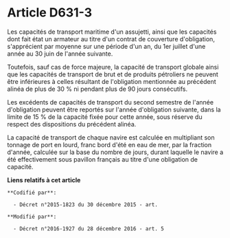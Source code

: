 # Article D631-3

Les  capacités de transport maritime d'un assujetti, ainsi que les capacités  dont fait état un armateur au titre d'un
contrat de couverture  d'obligation, s'apprécient par moyenne sur une période d'un an, du 1er  juillet d'une année au 30 juin
de l'année suivante. 

Toutefois, sauf cas de force majeure, la capacité de transport globale  ainsi que les capacités de transport de brut et de
produits pétroliers  ne peuvent être inférieures à celles résultant de l'obligation  mentionnée au précédent alinéa de plus
de 30 % ni pendant plus de 90  jours consécutifs.

Les excédents de capacités de transport du second semestre de l'année d'obligation peuvent être reportés sur l'année
d'obligation suivante, dans la limite de 15 % de la capacité fixée pour cette année, sous réserve du respect des dispositions
du précédent alinéa.

La capacité de transport de chaque navire est calculée en multipliant son tonnage de port en lourd, franc bord d'été en eau
de mer, par la fraction d'année, calculée sur la base du nombre de jours, durant laquelle le navire a été effectivement sous
pavillon français au titre d'une obligation de capacité.

**Liens relatifs à cet article**

	**Codifié par**:

	  - Décret n°2015-1823 du 30 décembre 2015 - art.

	**Modifié par**:

	  - Décret n°2016-1927 du 28 décembre 2016 - art. 5
